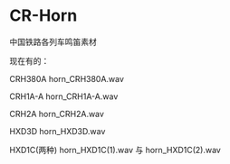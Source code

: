 # CR-Horn
中国铁路各列车鸣笛素材

现在有的：

CRH380A  horn_CRH380A.wav

CRH1A-A  horn_CRH1A-A.wav

CRH2A  horn_CRH2A.wav

HXD3D  horn_HXD3D.wav

HXD1C(两种)  horn_HXD1C(1).wav 与 horn_HXD1C(2).wav

